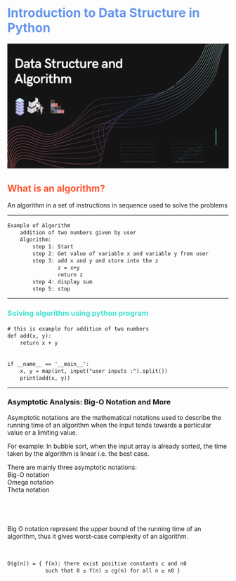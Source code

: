<h1 style="color:#6495ED">Introduction to Data Structure in Python</h1>
<img src="https://github.com/cryptDecoder/Data-structure-in-python/blob/master/data-structure-introduction/assets/Capture.PNG" alt="Banner">
<h2 style="color:#FF5733">What is an algorithm?</h2>
<p>An algorithm in a set of instructions in sequence used to solve the problems</p>

---

```
Example of Algorithm
    addition of two numbers given by user
    Algorithm:
        step 1: Start
        step 2: Get value of variable x and variable y from user
        step 3: add x and y and store into the z
                z = x+y
                return z
        step 4: display sum
        step 5: stop
```

---

<h3 style="color:#40E0D0">Solving algorithm using python program</h3>

```
# this is example for addition of two numbers
def add(x, y):
    return x + y


if __name__ == '__main__':
    x, y = map(int, input("user inputs :").split())
    print(add(x, y))

```

----
<h3>Asymptotic Analysis: Big-O Notation and More</h3>
<p>Asymptotic notations are the mathematical notations used to describe the running time of an algorithm when the input tends towards a particular value or a limiting value.

For example: In bubble sort, when the input array is already sorted, the time taken by the algorithm is linear i.e. the
best case.</p>
<p>There are mainly three asymptotic notations:<br>
Big-O notation<br>
Omega notation<br>
Theta notation
</p>
<h2 style="color:#fff">Big-O Notation (O-notation)</h2>
<p>
    Big O notation represent the upper bound of the running time of an algorithm, thus it 
    gives worst-case complexity of an algorithm.
</p> <br>

```
O(g(n)) = { f(n): there exist positive constants c and n0
            such that 0 ≤ f(n) ≤ cg(n) for all n ≥ n0 }

```

